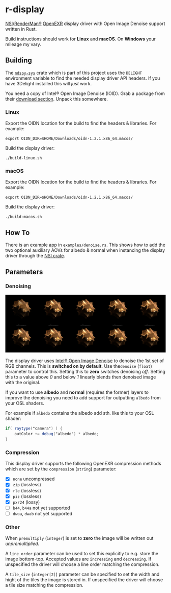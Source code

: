 # r-display

[NSI](https://nsi.readthedocs.io/)/[RenderMan®](https://renderman.pixar.com/)
[OpenEXR](http://www.openexr.com/) display driver with Open Image Denoise support written in Rust.

Build instructions should work for **Linux** and **macOS**. On **Windows** your
mileage my vary.

## Building

The [`ndspy-sys`](https://github.com/virtualritz/r-display/blob/master/ndspy-sys/) crate which is part of this project uses the `DELIGHT` environment variable to find the needed display driver API headers. If you have 3Delight installed this will *just* work.

You need a copy of Intel® Open Image Denoise (IOID). Grab a package from their [download section](https://www.openimagedenoise.org/downloads.html). Unpack this somewhere.

### Linux

Export the OIDN location for the build to find the headers & libraries. For example:
```
export OIDN_DIR=$HOME/Downloads/oidn-1.2.1.x86_64.macos/
```

Build the display driver:
```shell
./build-linux.sh
```

### macOS

Export the OIDN location for the build to find the headers & libraries. For example:
```
export OIDN_DIR=$HOME/Downloads/oidn-1.2.1.x86_64.macos/
```

Build the display driver:
```shell
./build-macos.sh
```

## How To

There is an example app in `examples/denoise.rs`. This shows how to add the two optional auxiliary AOVs for albedo & normal when instancing the display driver through the [NSI crate](https://crates.io/crates/nsi).

## Parameters

### Denoising

![Comparispon of denoising results|ɴsɪ](test.jpg)

The display driver uses [Intel® Open Image Denoise](https://www.openimagedenoise.org/) to denoise the 1st set of RGB channels. This is **switched on by default**. Use the`denoise` (`float`) parameter to control this. Setting this to **zero** switches denoising *off*.
Setting this to a value above *0* and below *1* linearly blends then denoised image with the original.

If you want to use **albedo** and **normal** (requires the former) layers to improve the denoising you need to add support for outputting `albedo` from your OSL shaders.

For example if `albedo` contains the albedo add sth. like this to your OSL shader:
```glsl
if( raytype("camera") )	{
    outColor += debug("albedo") * albedo;
}
```

### Compression

This display driver supports the following OpenEXR compression methods which are set by the `compression` (`string`) parameter:

-   [x] `none` uncompressed
-   [x] `zip` (lossless)
-   [x] `rle` (lossless)
-   [x] `piz` (lossless)
-   [x] `pxr24` (lossy)
-   [ ] `b44`, `b44a` not yet supported
-   [ ] `dwaa`, `dwab` not yet supported

### Other

When `premultiply` (`integer`) is set to **zero** the image will be written out *unpremultiplied*.

A `line_order` parameter can be used to set this explicitly to e.g. store the image bottom-top. Accepted values are `increasing` and `decreasing`.
If unspecified the driver will choose a line order matching the compression.

A `tile_size` (`integer[2]`) parameter can be specified to set the width and hight of the tiles the image is stored in.
If unspecified the driver will choose a tile size matching the compression.
